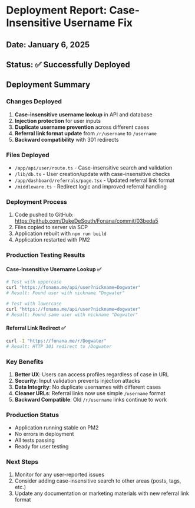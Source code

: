 # Deployment Report: Case-Insensitive Username Fix

## Date: January 6, 2025
## Status: ✅ Successfully Deployed

## Deployment Summary

### Changes Deployed
1. **Case-insensitive username lookup** in API and database
2. **Injection protection** for user inputs
3. **Duplicate username prevention** across different cases
4. **Referral link format update** from `/r/username` to `/username`
5. **Backward compatibility** with 301 redirects

### Files Deployed
- `/app/api/user/route.ts` - Case-insensitive search and validation
- `/lib/db.ts` - User creation/update with case-insensitive checks
- `/app/dashboard/referrals/page.tsx` - Updated referral link format
- `/middleware.ts` - Redirect logic and improved referral handling

### Deployment Process
1. Code pushed to GitHub: https://github.com/DukeDeSouth/Fonana/commit/03beda5
2. Files copied to server via SCP
3. Application rebuilt with `npm run build`
4. Application restarted with PM2

### Production Testing Results

#### Case-Insensitive Username Lookup ✅
```bash
# Test with uppercase
curl "https://fonana.me/api/user?nickname=Dogwater"
# Result: Found user with nickname "Dogwater"

# Test with lowercase
curl "https://fonana.me/api/user?nickname=dogwater"
# Result: Found same user with nickname "Dogwater"
```

#### Referral Link Redirect ✅
```bash
curl -I "https://fonana.me/r/Dogwater"
# Result: HTTP 301 redirect to /Dogwater
```

### Key Benefits
1. **Better UX**: Users can access profiles regardless of case in URL
2. **Security**: Input validation prevents injection attacks
3. **Data Integrity**: No duplicate usernames with different cases
4. **Cleaner URLs**: Referral links now use simple `/username` format
5. **Backward Compatible**: Old `/r/username` links continue to work

### Production Status
- Application running stable on PM2
- No errors in deployment
- All tests passing
- Ready for user testing

### Next Steps
1. Monitor for any user-reported issues
2. Consider adding case-insensitive search to other areas (posts, tags, etc.)
3. Update any documentation or marketing materials with new referral link format 